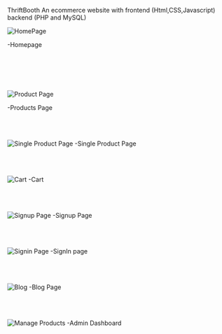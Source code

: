  ThriftBooth
An ecommerce website with frontend (Html,CSS,Javascript) backend (PHP and MySQL)

![HomePage](https://user-images.githubusercontent.com/66210638/200136983-ddc99f9a-0028-41b2-8bf4-f7998c0303d7.png)

-Homepage

<br />
<br />
<br />
<br />




![Product Page](https://user-images.githubusercontent.com/66210638/200137002-892f4ff8-4ff4-4b9f-9752-216765de6a36.png)

-Products Page
<br />
<br />
<br />
<br />


![Single Product Page](https://user-images.githubusercontent.com/66210638/200137027-8287c408-00a1-4f21-a793-946bbbce9c7d.png)
-Single Product Page
<br />
<br />
<br />
<br />


![Cart](https://user-images.githubusercontent.com/66210638/200137047-de8492aa-f6fb-4a3f-b935-60c9beb50e24.png)
-Cart
<br />
<br />
<br />
<br />


![Signup Page](https://user-images.githubusercontent.com/66210638/200137077-877d4938-c26e-400f-a6a1-80408d7c4d40.png)
-Signup Page
<br />
<br />
<br />
<br />

![Signin Page](https://user-images.githubusercontent.com/66210638/200137086-322da4b2-37f7-420a-8e52-3bb785c2a91f.png)
-SignIn page
<br />
<br />
<br />
<br />

![Blog](https://user-images.githubusercontent.com/66210638/200137109-55fba576-91e9-4132-acd7-a3982f965c47.png)
-Blog Page
<br />
<br />
<br />
<br />

![Manage Products](https://user-images.githubusercontent.com/66210638/200137124-05a0540d-2c61-42c4-b072-6a8abff2b63c.png)
-Admin Dashboard
<br />
<br />
<br />
<br />
